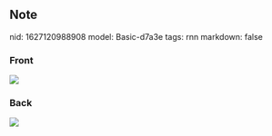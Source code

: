 ## Note
nid: 1627120988908
model: Basic-d7a3e
tags: rnn
markdown: false

### Front
<img src="paste-0642fd4b1740521cdd0845028596fe9345ece857.jpg">

### Back
<img src="paste-59000d36fcce92ec02cc3290703f9cb8174ce180.jpg">
